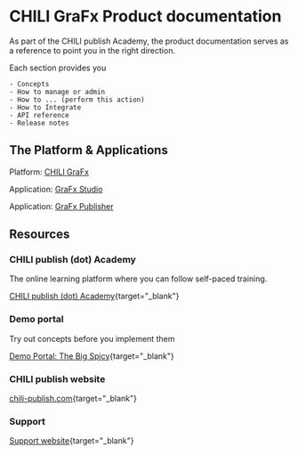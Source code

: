 # CHILI GraFx Product documentation

As part of the CHILI publish Academy, the product documentation serves as a reference to point you in the right direction.

Each section provides you

	- Concepts
	- How to manage or admin
	- How to ... (perform this action)
	- How to Integrate
	- API reference
	- Release notes

## The Platform & Applications

Platform: [CHILI GraFx](/CHILI_GraFx)

Application: [GraFx Studio](/GraFx_Studio)

Application: [GraFx Publisher](/GraFx_Publisher)

	
## Resources

### CHILI publish (dot) Academy

The online learning platform where you can follow self-paced training.

[CHILI publish (dot) Academy](https://product.chili-publish.academy/){target="_blank"}

### Demo portal

Try out concepts before you implement them

[Demo Portal: The Big Spicy](https://demoportal.thebigspicy.com/scenarios){target="_blank"}

### CHILI publish website

[chili-publish.com](https://www.chili-publish.com/){target="_blank"}

### Support

[Support website](https://mysupport.chili-publish.com/){target="_blank"}
